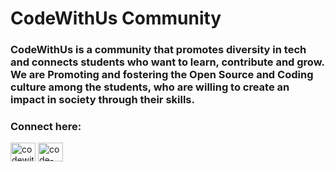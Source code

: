 

<h1 align="left">CodeWithUs Community</h1>
<h3>CodeWithUs​ is a ​community that promotes ​diversity in tech and connects students who want to learn, contribute and grow.
We are Promoting and fostering the Open Source and Coding culture among the students, who are willing to create an impact in society through their skills.<h3>
<h3 align="left">Connect here:</h3>
<p align="left">
<a href="https://twitter.com/codewithus12" target="blank"><img align="center" src="https://raw.githubusercontent.com/rahuldkjain/github-profile-readme-generator/master/src/images/icons/Social/twitter.svg" alt="codewithus12" height="30" width="40" /></a>
<a href="https://linkedin.com/in/code-with-us" target="blank"><img align="center" src="https://raw.githubusercontent.com/rahuldkjain/github-profile-readme-generator/master/src/images/icons/Social/linked-in-alt.svg" alt="code-with-us" height="30" width="40" /></a>
 
</p>
